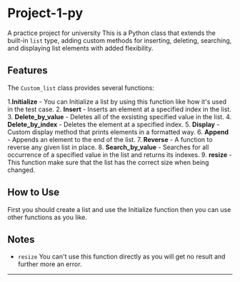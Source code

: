 # Project-1-py
A practice project for university
This is a Python class that extends the built-in `list` type, adding custom methods for inserting, deleting, searching, and displaying list elements with added flexibility.


## Features

The `Custom_list` class provides several functions:


1.**Initialize** - You can Initialize a list by using this function like how it's used in the test case.
2. **Insert** - Inserts an element at a specified index in the list.
3. **Delete_by_value** - Deletes all of the exsisting specified value in the list.
4. **Delete_by_index** - Deletes the element at a specified index.
5. **Display** - Custom display method that prints elements in a formatted way.
6. **Append** - Appends an element to the end of the list.
7. **Reverse** - A function to reverse any given list in place.
8. **Search_by_value** - Searches for all occurrence of a specified value in the list and returns its indexes.
9. **resize** - This function make sure that the list has the correct size when being changed.

## How to Use
First you should create a list and use the Initialize function then you can use other functions as you like.


## Notes
- `resize` You can't use this function directly as you will get no result and further more an error.

<hr>
